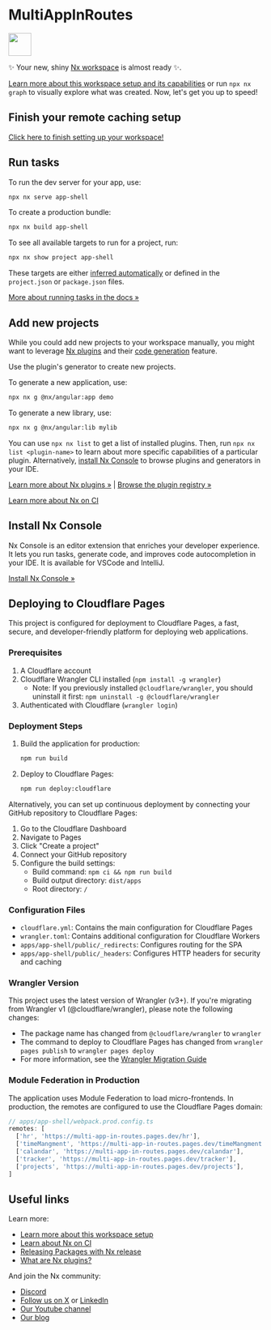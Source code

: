 # MultiAppInRoutes

<a alt="Nx logo" href="https://nx.dev" target="_blank" rel="noreferrer"><img src="https://raw.githubusercontent.com/nrwl/nx/master/images/nx-logo.png" width="45"></a>

✨ Your new, shiny [Nx workspace](https://nx.dev) is almost ready ✨.

[Learn more about this workspace setup and its capabilities](https://nx.dev/getting-started/tutorials/angular-monorepo-tutorial?utm_source=nx_project&amp;utm_medium=readme&amp;utm_campaign=nx_projects) or run `npx nx graph` to visually explore what was created. Now, let's get you up to speed!

## Finish your remote caching setup

[Click here to finish setting up your workspace!](https://cloud.nx.app/connect/GPuz3awMBn)


## Run tasks

To run the dev server for your app, use:

```sh
npx nx serve app-shell
```

To create a production bundle:

```sh
npx nx build app-shell
```

To see all available targets to run for a project, run:

```sh
npx nx show project app-shell
```

These targets are either [inferred automatically](https://nx.dev/concepts/inferred-tasks?utm_source=nx_project&utm_medium=readme&utm_campaign=nx_projects) or defined in the `project.json` or `package.json` files.

[More about running tasks in the docs &raquo;](https://nx.dev/features/run-tasks?utm_source=nx_project&utm_medium=readme&utm_campaign=nx_projects)

## Add new projects

While you could add new projects to your workspace manually, you might want to leverage [Nx plugins](https://nx.dev/concepts/nx-plugins?utm_source=nx_project&utm_medium=readme&utm_campaign=nx_projects) and their [code generation](https://nx.dev/features/generate-code?utm_source=nx_project&utm_medium=readme&utm_campaign=nx_projects) feature.

Use the plugin's generator to create new projects.

To generate a new application, use:

```sh
npx nx g @nx/angular:app demo
```

To generate a new library, use:

```sh
npx nx g @nx/angular:lib mylib
```

You can use `npx nx list` to get a list of installed plugins. Then, run `npx nx list <plugin-name>` to learn about more specific capabilities of a particular plugin. Alternatively, [install Nx Console](https://nx.dev/getting-started/editor-setup?utm_source=nx_project&utm_medium=readme&utm_campaign=nx_projects) to browse plugins and generators in your IDE.

[Learn more about Nx plugins &raquo;](https://nx.dev/concepts/nx-plugins?utm_source=nx_project&utm_medium=readme&utm_campaign=nx_projects) | [Browse the plugin registry &raquo;](https://nx.dev/plugin-registry?utm_source=nx_project&utm_medium=readme&utm_campaign=nx_projects)


[Learn more about Nx on CI](https://nx.dev/ci/intro/ci-with-nx#ready-get-started-with-your-provider?utm_source=nx_project&utm_medium=readme&utm_campaign=nx_projects)

## Install Nx Console

Nx Console is an editor extension that enriches your developer experience. It lets you run tasks, generate code, and improves code autocompletion in your IDE. It is available for VSCode and IntelliJ.

[Install Nx Console &raquo;](https://nx.dev/getting-started/editor-setup?utm_source=nx_project&utm_medium=readme&utm_campaign=nx_projects)

## Deploying to Cloudflare Pages

This project is configured for deployment to Cloudflare Pages, a fast, secure, and developer-friendly platform for deploying web applications.

### Prerequisites

1. A Cloudflare account
2. Cloudflare Wrangler CLI installed (`npm install -g wrangler`)
   - Note: If you previously installed `@cloudflare/wrangler`, you should uninstall it first: `npm uninstall -g @cloudflare/wrangler`
3. Authenticated with Cloudflare (`wrangler login`)

### Deployment Steps

1. Build the application for production:
   ```sh
   npm run build
   ```

2. Deploy to Cloudflare Pages:
   ```sh
   npm run deploy:cloudflare
   ```

Alternatively, you can set up continuous deployment by connecting your GitHub repository to Cloudflare Pages:

1. Go to the Cloudflare Dashboard
2. Navigate to Pages
3. Click "Create a project"
4. Connect your GitHub repository
5. Configure the build settings:
   - Build command: `npm ci && npm run build`
   - Build output directory: `dist/apps`
   - Root directory: `/`

### Configuration Files

- `cloudflare.yml`: Contains the main configuration for Cloudflare Pages
- `wrangler.toml`: Contains additional configuration for Cloudflare Workers
- `apps/app-shell/public/_redirects`: Configures routing for the SPA
- `apps/app-shell/public/_headers`: Configures HTTP headers for security and caching

### Wrangler Version

This project uses the latest version of Wrangler (v3+). If you're migrating from Wrangler v1 (@cloudflare/wrangler), please note the following changes:

- The package name has changed from `@cloudflare/wrangler` to `wrangler`
- The command to deploy to Cloudflare Pages has changed from `wrangler pages publish` to `wrangler pages deploy`
- For more information, see the [Wrangler Migration Guide](https://developers.cloudflare.com/workers/wrangler/migration/migrating-from-wrangler-1/#update-wrangler-version)

### Module Federation in Production

The application uses Module Federation to load micro-frontends. In production, the remotes are configured to use the Cloudflare Pages domain:

```typescript
// apps/app-shell/webpack.prod.config.ts
remotes: [
  ['hr', 'https://multi-app-in-routes.pages.dev/hr'],
  ['timeMangment', 'https://multi-app-in-routes.pages.dev/timeMangment'],
  ['calandar', 'https://multi-app-in-routes.pages.dev/calandar'],
  ['tracker', 'https://multi-app-in-routes.pages.dev/tracker'],
  ['projects', 'https://multi-app-in-routes.pages.dev/projects'],
]
```

## Useful links

Learn more:

- [Learn more about this workspace setup](https://nx.dev/getting-started/tutorials/angular-monorepo-tutorial?utm_source=nx_project&amp;utm_medium=readme&amp;utm_campaign=nx_projects)
- [Learn about Nx on CI](https://nx.dev/ci/intro/ci-with-nx?utm_source=nx_project&utm_medium=readme&utm_campaign=nx_projects)
- [Releasing Packages with Nx release](https://nx.dev/features/manage-releases?utm_source=nx_project&utm_medium=readme&utm_campaign=nx_projects)
- [What are Nx plugins?](https://nx.dev/concepts/nx-plugins?utm_source=nx_project&utm_medium=readme&utm_campaign=nx_projects)

And join the Nx community:
- [Discord](https://go.nx.dev/community)
- [Follow us on X](https://twitter.com/nxdevtools) or [LinkedIn](https://www.linkedin.com/company/nrwl)
- [Our Youtube channel](https://www.youtube.com/@nxdevtools)
- [Our blog](https://nx.dev/blog?utm_source=nx_project&utm_medium=readme&utm_campaign=nx_projects)
